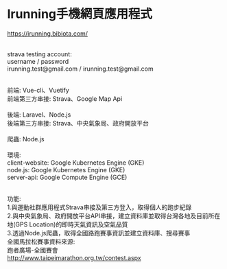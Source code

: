 <h1>Irunning手機網頁應用程式</h1>

<a href="https://irunning.bibiota.com/" target="_blank">https://irunning.bibiota.com/</a>

<br />
strava testing account:
<br />
username / password
<br />
irunning.test@gmail.com / irunning.test@gmail.com
<br />
<br />

前端: Vue-cli、Vuetify
<br />
前端第三方串接: Strava、Google Map Api
<br />
<br />
後端: Laravel、Node.js
<br />
後端第三方串接: Strava、中央氣象局、政府開放平台
<br />
<br />
爬蟲: Node.js
<br />
<br />
環境:
<br />
client-website: Google Kubernetes Engine (GKE)
<br />
node.js: Google Kubernetes Engine (GKE)
<br />
server-api: Google Compute Engine (GCE)
<br />
<br />

功能:
<br />
1.與運動社群應用程式Strava串接及第三方登入，取得個人的跑步紀錄
<br />
2.與中央氣象局、政府開放平台API串接，建立資料庫並取得台灣各地及目前所在地(GPS Location)的即時天氣資訊及空氣品質
<br />
3.透過Node.js爬蟲，取得全國路跑賽事資訊並建立資料庫、搜尋賽事
<br />
全國馬拉松賽事資料來源:
<br />
跑者廣場-全國賽會
<br />
<a href="http://www.taipeimarathon.org.tw/contest.aspx
">http://www.taipeimarathon.org.tw/contest.aspx</a>
<br />
